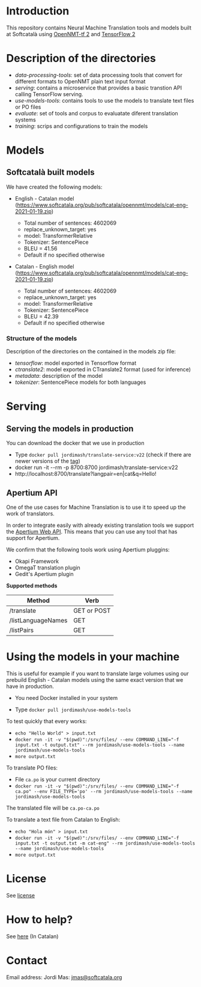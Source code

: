# Introduction

This repository contains Neural Machine Translation tools and models built at Softcatalà using [OpenNMT-tf 2](https://github.com/OpenNMT/OpenNMT-tf) and [TensorFlow 2](https://www.tensorflow.org/)

# Description of the directories

* *data-processing-tools*: set of data processing tools that convert for different formats to OpenNMT plain text input format
* *serving*: contains a microservice that provides a basic transtion API calling TensorFlow serving.
* *use-models-tools*: contains tools to use the models to translate text files or PO files
* *evaluate*: set of tools and corpus to evaluatate diferent translation systems
* *training*: scrips and configurations to train the models

# Models

## Softcatalà built models

We have created the following models:

* English - Catalan model (https://www.softcatala.org/pub/softcatala/opennmt/models/cat-eng-2021-01-19.zip)
  * Total number of sentences: 4602069
  * replace_unknown_target: yes
  * model: TransformerRelative
  * Tokenizer: SentencePiece
  * BLEU = 41.56
  * Default if no specified otherwise

* Catalan - English model (https://www.softcatala.org/pub/softcatala/opennmt/models/cat-eng-2021-01-19.zip)
  * Total number of sentences: 4602069
  * replace_unknown_target: yes
  * model: TransformerRelative
  * Tokenizer: SentencePiece
  * BLEU = 42.39
  * Default if no specified otherwise

### Structure of the models

Description of the directories on the contained in the models zip file:

* *tensorflow*: model exported in Tensorflow format
* *ctranslate2*: model exported in CTranslate2 format (used for inference)
* *metadata*: description of the model
* *tokenizer*: SentencePiece models for both languages

# Serving

## Serving the models in production

You can download the docker that we use in production

* Type ```docker pull jordimash/translate-service:v22``` (check if there are newer versions of the [tag](https://hub.docker.com/repository/docker/jordimash/translate-service))
* docker run  -it --rm -p 8700:8700 jordimash/translate-service:v22
* http://localhost:8700/translate?langpair=en|cat&q=Hello!

## Apertium API

One of the use cases for Machine Translation is to use it to speed up the work of translators.

In order to integrate easily with already existing translation tools we support the [Apertium Web API](https://wiki.apertium.org/wiki/Apertium-apy). This means that you can use any tool that has support for Apertium.

We confirm that the following tools work using Apertium pluggins:

* Okapi Framework
* OmegaT translation plugin
* Gedit's Apertium plugin

**Supported methods**

| Method | Verb
|---|---|
|/translate  | GET or POST
|/listLanguageNames  | GET
|/listPairs  | GET

# Using the models in your machine

This is useful for example if you want to translate large volumes using our prebuild English - Catalan models using the same exact version that we have in production.

* You need Docker installed in your system

* Type ```docker pull jordimash/use-models-tools```

To test quickly that every works:
* ```echo "Hello World" > input.txt```
* ```docker run -it -v "$(pwd)":/srv/files/ --env COMMAND_LINE="-f input.txt -t output.txt" --rm jordimash/use-models-tools --name jordimash/use-models-tools```
* ```more output.txt```

To translate PO files:
* File ```ca.po``` is your current directory
* ```docker run -it -v "$(pwd)":/srv/files/ --env COMMAND_LINE="-f ca.po" --env FILE_TYPE='po' --rm jordimash/use-models-tools --name jordimash/use-models-tools```

The translated file will be ```ca.po-ca.po```

To translate a text file from Catalan to English:
* ```echo "Hola món" > input.txt```
* ```docker run -it -v "$(pwd)":/srv/files/ --env COMMAND_LINE="-f input.txt -t output.txt -m cat-eng" --rm jordimash/use-models-tools --name jordimash/use-models-tools```
* ```more output.txt```

# License

See [license](./LICENSE.md)

# How to help?

See [here](./CONTRIBUTING.md) (In Catalan)

# Contact

Email address: Jordi Mas: jmas@softcatala.org
